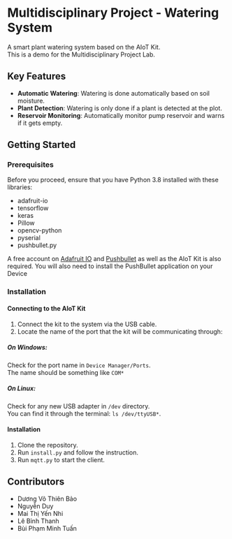 # Multidisciplinary Project - Watering System

A smart plant watering system based on the AIoT Kit.  
This is a demo for the Multidisciplinary Project Lab.  

## Key Features

- **Automatic Watering**: Watering is done automatically based on soil moisture.
- **Plant Detection**: Watering is only done if a plant is detected at the plot.
- **Reservoir Monitoring**: Automatically monitor pump reservoir and warns if it gets empty.

## Getting Started
### Prerequisites

Before you proceed, ensure that you have Python 3.8 installed with these libraries:

- adafruit-io
- tensorflow
- keras
- Pillow
- opencv-python
- pyserial
- pushbullet.py

A free account on [Adafruit IO](https://io.adafruit.com/) and [Pushbullet](https://www.pushbullet.com/) as well as the AIoT Kit is also required. You will also need to install the PushBullet application on your Device  

### Installation
#### Connecting to the AIoT Kit

1. Connect the kit to the system via the USB cable.  
2. Locate the name of the port that the kit will be communicating through:

##### On Windows:
Check for the port name in `Device Manager/Ports`.  
The name should be something like `COM*`

##### On Linux:
Check for any new USB adapter in `/dev` directory.  
You can find it through the terminal: `ls /dev/ttyUSB*`.

#### Installation

1. Clone the repository.
2. Run `install.py` and follow the instruction.
3. Run `mqtt.py` to start the client.

## Contributors

- Dương Võ Thiên Bảo
- Nguyễn Duy
- Mai Thị Yến Nhi
- Lê Bỉnh Thanh
- Bùi Phạm Minh Tuấn